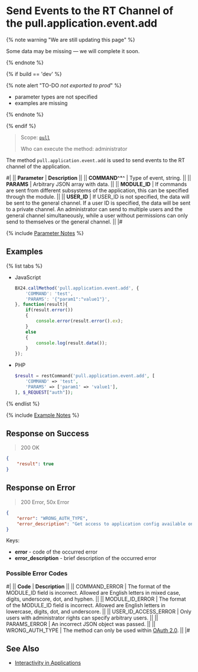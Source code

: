 # Send Events to the RT Channel of the pull.application.event.add

{% note warning "We are still updating this page" %}

Some data may be missing — we will complete it soon.

{% endnote %}

{% if build == 'dev' %}

{% note alert "TO-DO _not exported to prod_" %}

- parameter types are not specified
- examples are missing

{% endnote %}

{% endif %}

> Scope: [`pull`](../../scopes/permissions.md)
>
> Who can execute the method: administrator

The method `pull.application.event.add` is used to send events to the RT channel of the application.

#|
|| **Parameter** | **Description** ||
|| **COMMAND**^*^ | Type of event, string. ||
|| **PARAMS** | Arbitrary JSON array with data. ||
|| **MODULE_ID** | If commands are sent from different subsystems of the application, this can be specified through the module. ||
|| **USER_ID** | If USER_ID is not specified, the data will be sent to the general channel. If a user ID is specified, the data will be sent to a private channel. An administrator can send to multiple users and the general channel simultaneously, while a user without permissions can only send to themselves or the general channel. ||
|#

{% include [Parameter Notes](../../../_includes/required.md) %}

## Examples

{% list tabs %}

- JavaScript
  
    ```js
    BX24.callMethod('pull.application.event.add', {
        'COMMAND': 'test',
        'PARAMS': '{"param1":"value1"}',
    }, function(result){
        if(result.error())
        {
            console.error(result.error().ex);
        }
        else
        {
            console.log(result.data());
        }
    });
    ```

- PHP

    ```php
    $result = restCommand('pull.application.event.add', [
        'COMMAND' => 'test',
        'PARAMS' => ['param1' => 'value1'],
    ], $_REQUEST["auth"]);
    ```

{% endlist %}

{% include [Example Notes](../../../_includes/examples.md) %}

## Response on Success

> 200 OK

```json
{
    "result": true
}
```

## Response on Error

> 200 Error, 50x Error

```json
{
    "error": "WRONG_AUTH_TYPE",
    "error_description": "Get access to application config available only for application authorization."
}
```
Keys:

- **error** - code of the occurred error
- **error_description** - brief description of the occurred error
  
### Possible Error Codes

#|
|| **Code** | **Description** ||
|| COMMAND_ERROR        | The format of the MODULE_ID field is incorrect. Allowed are English letters in mixed case, digits, underscore, dot, and hyphen. ||
|| MODULE_ID_ERROR     | The format of the MODULE_ID field is incorrect. Allowed are English letters in lowercase, digits, dot, and underscore. ||
|| USER_ID_ACCESS_ERROR | Only users with administrator rights can specify arbitrary users. ||
|| PARAMS_ERROR         | An incorrect JSON object was passed. ||
|| WRONG_AUTH_TYPE     | The method can only be used within [OAuth 2.0](../../oauth/index.md). ||
|#

## See Also

- [Interactivity in Applications](../../interactivity/index.md)